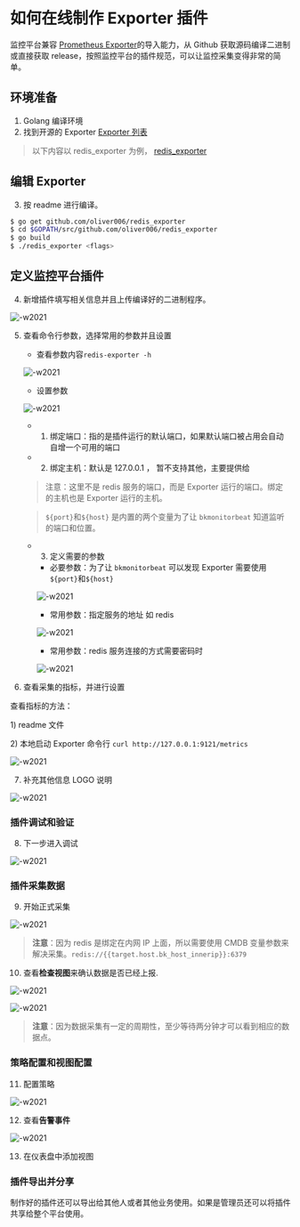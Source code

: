 # 如何在线制作 Exporter 插件

监控平台兼容 [Prometheus Exporter](https://prometheus.io/docs/instrumenting/exporters/)的导入能力，从 Github 获取源码编译二进制或直接获取 release，按照监控平台的插件规范，可以让监控采集变得非常的简单。

## 环境准备

1. Golang 编译环境
2. 找到开源的 Exporter [Exporter 列表](https://prometheus.io/docs/instrumenting/exporters/)

> 以下内容以 redis_exporter 为例， [redis_exporter](https://github.com/oliver006/redis_exporter)

## 编辑 Exporter

3. 按 readme 进行编译。

```bash
$ go get github.com/oliver006/redis_exporter
$ cd $GOPATH/src/github.com/oliver006/redis_exporter
$ go build
$ ./redis_exporter <flags>
```

## 定义监控平台插件

4. 新增插件填写相关信息并且上传编译好的二进制程序。

![-w2021](media/15767570044182.jpg)

5. 查看命令行参数，选择常用的参数并且设置

    * 查看参数内容`redis-exporter -h`

    ![-w2021](media/15767577083458.jpg)

    * 设置参数

    ![-w2021](media/15767571025818.jpg)

    * 1) 绑定端口：指的是插件运行的默认端口，如果默认端口被占用会自动自增一个可用的端口
    * 2) 绑定主机：默认是 127.0.0.1 ， 暂不支持其他，主要提供给

    > 注意：这里不是 redis 服务的端口，而是 Exporter 运行的端口。绑定的主机也是 Exporter 运行的主机。

    > `${port}`和`${host}` 是内置的两个变量为了让 `bkmonitorbeat` 知道监听的端口和位置。

    * 3) 定义需要的参数

        * 必要参数：为了让 `bkmonitorbeat` 可以发现 Exporter 需要使用 `${port}`和`${host}`

        ![-w2021](media/15767575157482.jpg)

        * 常用参数：指定服务的地址 如 redis

        ![-w2021](media/15767575571477.jpg)

        * 常用参数：redis 服务连接的方式需要密码时

        ![-w2021](media/15767576097853.jpg)

6. 查看采集的指标，并进行设置

查看指标的方法：

1\) readme 文件

2\) 本地启动 Exporter 命令行 `curl http://127.0.0.1:9121/metrics`

![-w2021](media/15767583017506.jpg)

7. 补充其他信息 LOGO 说明

![-w2021](media/15767586573043.jpg)

### 插件调试和验证

8. 下一步进入调试

![-w2021](media/15767587464484.jpg)

### 插件采集数据

9. 开始正式采集

![-w2021](media/15768471720714.jpg)

> **注意**：因为 redis 是绑定在内网 IP 上面，所以需要使用 CMDB 变量参数来解决采集。`redis://{{target.host.bk_host_innerip}}:6379`

10. 查看**检查视图**来确认数据是否已经上报.

![-w2021](media/15768473016337.jpg)

![-w2021](media/15768473224875.jpg)

> **注意**：因为数据采集有一定的周期性，至少等待两分钟才可以看到相应的数据点。

### 策略配置和视图配置

11. 配置策略

![-w2021](media/15768474423021.jpg)

12. 查看**告警事件**

![-w2021](media/15768476909056.jpg)

13. 在仪表盘中添加视图

### 插件导出并分享

制作好的插件还可以导出给其他人或者其他业务使用。如果是管理员还可以将插件共享给整个平台使用。



